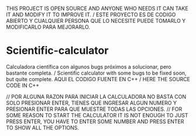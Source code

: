 
THIS PROJECT IS OPEN SOURCE AND ANYONE WHO NEEDS IT CAN TAKE IT AND MODIFY IT TO IMPROVE IT. / ESTE PROYECTO ES DE CODIGO ABIERTO Y CUALQUIER PERSONA QUE LO NECESITE PUEDE TOMARLO Y MODIFICARLO PARA MEJORARLO.

# Scientific-calculator
Calculadora científica con algunos bugs próximos a solucionar, pero bastante completa. / Scientific calculator with some bugs to be fixed soon, but quite complete.
AQUI EL CODIGO FUENTE EN C++ / HERE THE SOURCE CODE IN C++

// POR ALGUNA RAZON PARA INICIAR LA CALCULADORA NO BASTA CON  SOLO PRESIONAR ENTER, TIENES QUE INGRESAR ALGUN NUMERO Y PRESIONAR  ENTER PARA QUE MUESTRE TODAS LAS OPCIONES.
// FOR SOME REASON TO START THE CALCULATOR IT IS NOT ENOUGH TO JUST PRESS ENTER, YOU HAVE TO ENTER SOME NUMBER AND PRESS ENTER TO SHOW ALL THE OPTIONS.
